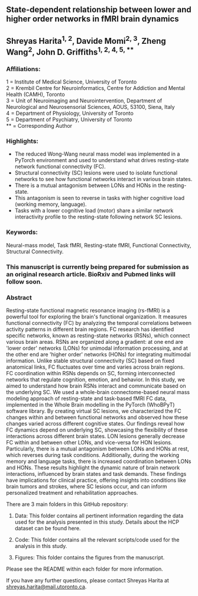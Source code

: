 ## State-dependent relationship between lower and higher order networks in fMRI brain dynamics  

## Shreyas Harita<sup>1, 2</sup>, Davide Momi<sup>2, 3</sup>, Zheng Wang<sup>2</sup>, John D. Griffiths<sup>1, 2, 4, 5, **</sup>  

### Affiliations:    

1 = Institute of Medical Science, University of Toronto    
2 = Krembil Centre for Neuroinformatics, Centre for Addiction and Mental Health (CAMH), Toronto    
3 = Unit of Neuroimaging and Neurointervention, Department of Neurological and Neurosensorial Sciences, AOUS, 53100, Siena, Italy  
4 = Department of Physiology, University of Toronto    
5 = Department of Psychiatry, University of Toronto    
** = Corresponding Author  

### Highlights:  

- The reduced Wong-Wang neural mass model was implemented in a PyTorch environment and used to understand what drives resting-state network functional connectivity (FC).   
- Structural connectivity (SC) lesions were used to isolate functional networks to see how functional networks interact in various brain states.   
- There is a mutual antagonism between LONs and HONs in the resting-state.    
- This antagonism is seen to reverse in tasks with higher cognitive load (working memory, language).  
- Tasks with a lower cognitive load (motor) share a similar network interactivity profile to the resting-state following network SC lesions.  

  
### Keywords:  

Neural-mass model, Task fMRI, Resting-state fMRI, Functional Connectivity, Structural Connectivity.

### This manuscript is currently being prepared for submission as an original research article. BioRxiv and Pubmed links will follow soon. 

### Abstract  

Resting-state functional magnetic resonance imaging (rs-fMRI) is a powerful tool for exploring the brain's functional organization. It measures functional connectivity (FC) by analyzing the temporal correlations between activity patterns in different brain regions. FC research has identified specific networks, known as resting-state networks (RSNs), which connect various brain areas. RSNs are organized along a gradient: at one end are 'lower order' networks (LONs) for unimodal information processing, and at the other end are 'higher order' networks (HONs) for integrating multimodal information. Unlike stable structural connectivity (SC) based on fixed anatomical links, FC fluctuates over time and varies across brain regions. FC coordination within RSNs depends on SC, forming interconnected networks that regulate cognition, emotion, and behavior. In this study, we aimed to understand how brain RSNs interact and communicate based on the underlying SC. We used a whole-brain connectome-based neural mass modeling approach of resting-state and task-based fMRI FC data, implemented in the Whole Brain modelling in the PyTorch (WhoBPyT) software library. By creating virtual SC lesions, we characterized the FC changes within and between functional networks and observed how these changes varied across different cognitive states. Our findings reveal how FC dynamics depend on underlying SC, showcasing the flexibility of these interactions across different brain states. LON lesions generally decrease FC within and between other LONs, and vice-versa for HON lesions. Particularly, there is a mutual antagonism between LONs and HONs at rest, which reverses during task conditions. Additionally, during the working memory and language tasks, there is increased coordination between LONs and HONs. These results highlight the dynamic nature of brain network interactions, influenced by brain states and task demands. These findings have implications for clinical practice, offering insights into conditions like brain tumors and strokes, where SC lesions occur, and can inform personalized treatment and rehabilitation approaches.  


There are 3 main folders in this GitHub repository:  

1. Data: This folder contains all pertinent information regarding the data used for the analysis presented in this study. Details about the HCP dataset can be found here.

2. Code: This folder contains all the relevant scripts/code used for the analysis in this study.

3. Figures: This folder contains the figures from the manuscript. 

Please see the README within each folder for more information.  

If you have any further questions, please contact Shreyas Harita at shreyas.harita@mail.utoronto.ca.    
